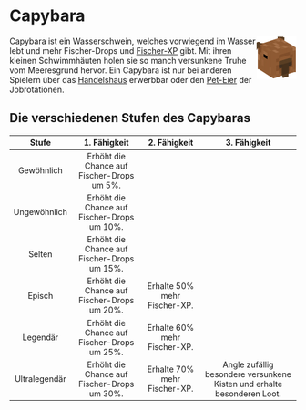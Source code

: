 # Capybara

<img align="right" width="70" height="75" src="../../../assets/image/pets/Capybara.png">

Capybara ist ein Wasserschwein, welches vorwiegend im Wasser lebt und mehr Fischer-Drops und [Fischer-XP](../../pages/skills/fischer.md) gibt. Mit ihren kleinen Schwimmhäuten holen sie so manch versunkene Truhe vom Meeresgrund hervor.
Ein Capybara ist nur bei anderen Spielern über das [Handelshaus](../../pages/gebäude/handelshaus.md) erwerbbar oder den [Pet-Eier](../../pages/pets/allgemein.md#eier) der Jobrotationen.


## Die verschiedenen Stufen des Capybaras

| Stufe | 1. Fähigkeit | 2. Fähigkeit | 3. Fähigkeit |
|:-:|:-:|:-:|:-:|
| Gewöhnlich | Erhöht die Chance auf Fischer-Drops um 5%. |
| Ungewöhnlich | Erhöht die Chance auf Fischer-Drops um 10%. |
| Selten | Erhöht die Chance auf Fischer-Drops um 15%. |
| Episch | Erhöht die Chance auf Fischer-Drops um 20%. | Erhalte 50% mehr Fischer-XP. |
| Legendär | Erhöht die Chance auf Fischer-Drops um 25%. | Erhalte 60% mehr Fischer-XP. |
| Ultralegendär | Erhöht die Chance auf Fischer-Drops um 30%. | Erhalte 70% mehr Fischer-XP. | Angle zufällig besondere versunkene Kisten und erhalte besonderen Loot. |
